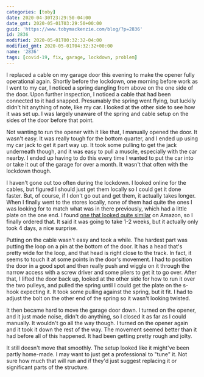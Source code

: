 ```yaml
---
categories: [toby]
date: 2020-04-30T23:29:50-04:00
date_gmt: 2020-05-01T03:29:50+00:00
guid: 'https://www.tobymackenzie.com/blog/?p=2836'
id: 2836
modified: 2020-05-01T00:32:32-04:00
modified_gmt: 2020-05-01T04:32:32+00:00
name: '2836'
tags: [covid-19, fix, garage, lockdown, problem]
---
```


I replaced a cable on my garage door this evening to make the opener fully operational again.<!--more-->  Shortly before the lockdown, one morning before work as I went to my car, I noticed a spring dangling from above on the one side of the door.  Upon further inspection, I noticed a cable that had been connected to it had snapped.  Presumably the spring went flying, but luckily didn't hit anything of note, like my car.  I looked at the other side to see how it was set up.  I was largely unaware of the spring and cable setup on the sides of the door before that point.

Not wanting to run the opener with it like that, I manually opened the door.  It wasn't easy.  It was really tough for the bottom quarter, and I ended up using my car jack to get it part way up.  It took some pulling to get the jack underneath though, and it was easy to pull a muscle, especially with the car nearby.  I ended up having to do this every time I wanted to put the car into or take it out of the garage for over a month.  It wasn't that often with the lockdown though.

I haven't gone out too often during the lockdown.  I looked online for the cables, but figured I should just get them locally so I could get it done faster.  But, of course, if I don't go out and get them, it actually takes longer.  When I finally went to the stores locally, none of them had quite the ones I was looking for to match what was in there previously, which had a little plate on the one end.  I found [one that looked quite similar](https://www.amazon.com/gp/product/B002KFZU9Y/ref=ppx_yo_dt_b_asin_title_o00_s00?ie=UTF8&psc=1) on Amazon, so I finally ordered that.  It said it was going to take 1-2 weeks, but it actually only took 4 days, a nice surprise.

Putting on the cable wasn't easy and took a while.  The hardest part was putting the loop on a pin at the bottom of the door.  It has a head that's pretty wide for the loop, and that head is right close to the track.  In fact, it seems to touch it at some points in the door's movement.  I had to position the door in a good spot and then really push and wiggle on it through the narrow access with a screw driver and some pliers to get it to go over.  After that, I lifted the door back up, looked at the other side for how to run it over the two pulleys, and pulled the spring until I could get the plate on the s-hook expecting it.  It took some pulling against the spring, but it fit.  I had to adjust the bolt on the other end of the spring so it wasn't looking twisted.

It then became hard to move the garage door down.  I turned on the opener, and it just made noise, didn't do anything, so I closed it as far as I could manually.  It wouldn't go all the way though.  I turned on the opener again and it took it down the rest of the way.  The movement seemed better than it had before all of this happened.  It had been getting pretty rough and jolty.

It still doesn't move that smoothly.  The setup looked like it might've been partly home-made.  I may want to just get a professional to "tune" it.  Not sure how much that will run and if they'd just suggest replacing it or significant parts of the structure.
